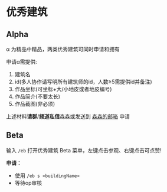 # 优秀建筑

## Alpha

α 为精品中精品，两类优秀建筑可同时申请和拥有

申请α需提供:

1. 建筑名
2. id(多人协作请写明所有建筑师的id，人数≥5需提供id并备注)
3. 作品坐标(可坐标+大/小地皮或者地皮编号)
4. 作品简介(不要太长)
5. 作品截图(非必须)

上述材料**请群**/**频道私信**森森或发送到 [森森的邮箱](2412112465@qq.com) 申请

## Beta

输入 `/eb` 打开优秀建筑 Beta 菜单，左键点击参观、右键点击可点赞!

**申请**：
- 使用 `/eb s <buildingName>` 
- 等待op审核